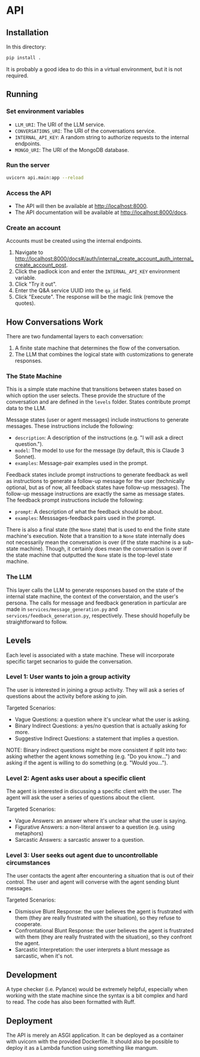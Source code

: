 # API

## Installation

In this directory:

```bash
pip install .
```

It is probably a good idea to do this in a virtual environment, but it is not required.

## Running

### Set environment variables

- `LLM_URI`: The URI of the LLM service.
- `CONVERSATIONS_URI`: The URI of the conversations service.
- `INTERNAL_API_KEY`: A random string to authorize requests to the internal endpoints.
- `MONGO_URI`: The URI of the MongoDB database.

### Run the server

```bash
uvicorn api.main:app --reload
```

### Access the API

- The API will then be available at <http://localhost:8000>.
- The API documentation will be available at <http://localhost:8000/docs>.

### Create an account

Accounts must be created using the internal endpoints.

1. Navigate to <http://localhost:8000/docs#/auth/internal_create_account_auth_internal_create_account_post>.
2. Click the padlock icon and enter the `INTERNAL_API_KEY` environment variable.
3. Click "Try it out".
4. Enter the Q&A service UUID into the `qa_id` field.
5. Click "Execute". The response will be the magic link (remove the quotes).

## How Conversations Work

There are two fundamental layers to each conversation:

1. A finite state machine that determines the flow of the conversation.
2. The LLM that combines the logical state with customizations to generate responses.

### The State Machine

This is a simple state machine that transitions between states based on which option the user selects. These provide the structure of the conversation and are defined in the `levels` folder. States contribute prompt data to the LLM.

Message states (user or agent messages) include instructions to generate messages. These instructions include the following:

- `description`: A description of the instructions (e.g. "I will ask a direct question.").
- `model`: The model to use for the message (by default, this is Claude 3 Sonnet).
- `examples`: Message-pair examples used in the prompt.

Feedback states include prompt instructions to generate feedback as well as instructions to generate a follow-up message for the user (technically optional, but as of now, all feedback states have follow-up messages). The follow-up message instructions are exactly the same as message states. The feedback prompt instructions include the following:

- `prompt`: A description of what the feedback should be about.
- `examples`: Messsages-feedback pairs used in the prompt.

There is also a final state (the `None` state) that is used to end the finite state machine's execution. Note that a transition to a `None` state internally does not necessarily mean the conversation is over (if the state machine is a sub-state machine). Though, it certainly does mean the conversation is over if the state machine that outputted the `None` state is the top-level state machine.

### The LLM

This layer calls the LLM to generate responses based on the state of the internal state machine, the context of the converstaion, and the user's persona. The calls for message and feedback generation in particular are made in `services/message_generation.py` and `services/feedback_generation.py`, respectively. These should hopefully be straightforward to follow.

## Levels

Each level is associated with a state machine. These will incorporate specific target secnarios to guide the conversation.

### Level 1: User wants to join a group activity

The user is interested in joining a group activity. They will ask a series of questions about the activity before asking to join.

Targeted Scenarios:

- Vague Questions: a question where it's unclear what the user is asking.
- Binary Indirect Questions: a yes/no question that is actually asking for more.
- Suggestive Indirect Questions: a statement that implies a question.

NOTE: Binary indirect questions might be more consistent if split into two: asking whether the agent knows something (e.g. "Do you know...") and asking if the agent is willing to do something (e.g. "Would you...").

### Level 2: Agent asks user about a specific client

The agent is interested in discussing a specific client with the user. The agent will ask the user a series of questions about the client.

Targeted Scenarios:

- Vague Answers: an answer where it's unclear what the user is saying.
- Figurative Answers: a non-literal answer to a question (e.g. using metaphors)
- Sarcastic Answers: a sarcastic answer to a question.

### Level 3: User seeks out agent due to uncontrollable circumstances

The user contacts the agent after encountering a situation that is out of their control. The user and agent will converse with the agent sending blunt messages.

Targeted Scenarios:

- Dismissive Blunt Response: the user believes the agent is frustrated with them (they are really frustrated with the situation), so they refuse to cooperate.
- Confrontational Blunt Response: the user believes the agent is frustrated with them (they are really frustrated with the situation), so they confront the agent.
- Sarcastic Interpretation: the user interprets a blunt message as sarcastic, when it's not.

## Development

A type checker (i.e. Pylance) would be extremely helpful, especially when working with the state machine since the syntax is a bit complex and hard to read. The code has also been formatted with Ruff.

## Deployment

The API is merely an ASGI application. It can be deployed as a container with uvicorn with the provided Dockerfile. It should also be possible to deploy it as a Lambda function using something like mangum.
